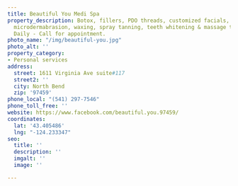 ```yaml
---
title: Beautiful You Medi Spa
property_description: Botox, fillers, PDO threads, customized facials, chemical peels,
  microdermabrasion, waxing, spray tanning, teeth whitening & massage therapy. Open
  Daily - Call for appointment.
photo_name: "/img/beautiful-you.jpg"
photo_alt: ''
property_category:
- Personal services
address:
  street: 1611 Virginia Ave suite#117
  street2: ''
  city: North Bend
  zip: '97459'
phone_local: "(541) 297-7546"
phone_toll_free: ''
website: https://www.facebook.com/beautiful.you.97459/
coordinates:
  lat: '43.405486'
  lng: "-124.233347"
seo:
  title: ''
  description: ''
  imgalt: ''
  image: ''

---
```

